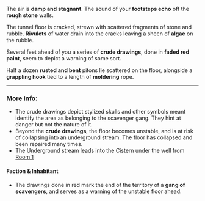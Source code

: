 The air is **damp and stagnant**. The sound of your **footsteps echo** off the **rough stone** walls.

The tunnel floor is cracked, strewn with scattered fragments of stone and rubble. **Rivulets** of water drain into the cracks leaving a sheen of **algae** on the rubble.

Several feet ahead of you a series of **crude drawings**, done in **faded red paint**, seem to depict a warning of some sort.

Half a dozen **rusted and bent** pitons lie scattered on the floor, alongside a **grappling hook** tied to a length of **moldering** rope.

---

### More Info:

* The crude drawings depict stylized skulls and other symbols meant identify the area as belonging to the scavenger gang. They hint at danger but not the nature of it.
* Beyond the **crude drawings**, the floor becomes unstable, and is at risk of collapsing into an underground stream. The floor has collapsed and been repaired many times.
* The Underground stream leads into the Cistern under the well from [Room 1](Room_01.md)

#### Faction & Inhabitant

* The drawings done in red mark the end of the territory of a **gang of scavengers**, and serves as a warning of the unstable floor ahead.